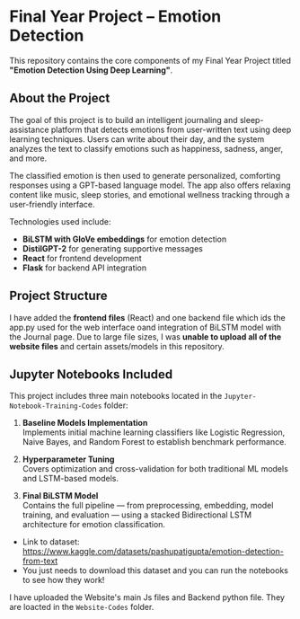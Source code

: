 # Final Year Project – Emotion Detection

This repository contains the core components of my Final Year Project titled **"Emotion Detection Using Deep Learning"**.

## About the Project

The goal of this project is to build an intelligent journaling and sleep-assistance platform that detects emotions from user-written text using deep learning techniques. Users can write about their day, and the system analyzes the text to classify emotions such as happiness, sadness, anger, and more.

The classified emotion is then used to generate personalized, comforting responses using a GPT-based language model. The app also offers relaxing content like music, sleep stories, and emotional wellness tracking through a user-friendly interface.

Technologies used include:
- **BiLSTM with GloVe embeddings** for emotion detection
- **DistilGPT-2** for generating supportive messages
- **React** for frontend development
- **Flask** for backend API integration

## Project Structure

I have added the **frontend files** (React) and one backend file which ids the app.py used for the web interface oand integration of BiLSTM model with the Journal page. Due to large file sizes, I was **unable to upload all of the website files** and certain assets/models in this repository.

## Jupyter Notebooks Included

This project includes three main notebooks located in the `Jupyter-Notebook-Training-Codes` folder:

1. **Baseline Models Implementation**  
   Implements initial machine learning classifiers like Logistic Regression, Naive Bayes, and Random Forest to establish benchmark performance.

2. **Hyperparameter Tuning**  
   Covers optimization and cross-validation for both traditional ML models and LSTM-based models.

3. **Final BiLSTM Model**  
   Contains the full pipeline — from preprocessing, embedding, model training, and evaluation — using a stacked Bidirectional LSTM architecture for emotion classification.

- Link to dataset:  https://www.kaggle.com/datasets/pashupatigupta/emotion-detection-from-text
- You just needs to download this dataset and you can run the notebooks to see how they work!

I have uploaded the Website's main Js files and Backend python file. They are loacted in the  `Website-Codes` folder.
